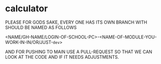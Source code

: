 # calculator

PLEASE FOR GODS SAKE, EVERY ONE HAS ITS OWN BRANCH WITH SHOULD BE NAMED AS FOLLOWS

<NAME/GH-NAME/LOGIN-OF-SCHOOL-PC>-<NAME-OF-MODULE-YOU-WORK-IN-IN/OR/JUST-`dev`>

AND FOR PUSHING TO MAIN USE A PULL-REQUEST SO THAT WE CAN LOOK AT THE CODE AND IF IT NEEDS ADJUSTMENTS.
